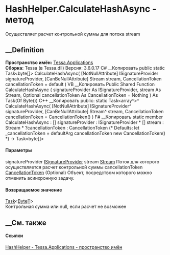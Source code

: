 # HashHelper.CalculateHashAsync - метод
Осуществляет расчет контрольной суммы для потока stream
##  __Definition
 **Пространство имён:** [Tessa.Applications](N_Tessa_Applications.htm)  
 **Сборка:** Tessa (в Tessa.dll) Версия: 3.6.0.17
C# __Копировать
     public static Task<byte[]> CalculateHashAsync(
    	[NotNullAttribute] ISignatureProvider signatureProvider,
    	[CanBeNullAttribute] Stream stream,
    	CancellationToken cancellationToken = default
    )
VB __Копировать
     Public Shared Function CalculateHashAsync ( 
    	<NotNullAttribute> signatureProvider As ISignatureProvider,
    	<CanBeNullAttribute> stream As Stream,
    	Optional cancellationToken As CancellationToken = Nothing
    ) As Task(Of Byte())
C++ __Копировать
     public:
    static Task<array<unsigned char>^>^ CalculateHashAsync(
    	[NotNullAttribute] ISignatureProvider^ signatureProvider, 
    	[CanBeNullAttribute] Stream^ stream, 
    	CancellationToken cancellationToken = CancellationToken()
    )
F# __Копировать
     static member CalculateHashAsync : 
            [<NotNullAttribute>] signatureProvider : ISignatureProvider * 
            [<CanBeNullAttribute>] stream : Stream * 
            ?cancellationToken : CancellationToken 
    (* Defaults:
            let _cancellationToken = defaultArg cancellationToken new CancellationToken()
    *)
    -> Task<byte[]> 
#### Параметры
signatureProvider
[ISignatureProvider](T_Tessa_Platform_ISignatureProvider.htm)
stream [Stream](https://learn.microsoft.com/dotnet/api/system.io.stream)
     Поток для которого осуществляется расчет контрольной суммы 
cancellationToken
[CancellationToken](https://learn.microsoft.com/dotnet/api/system.threading.cancellationtoken)
(Optional)
    Объект, посредством которого можно отменить асинхронную задачу.
#### Возвращаемое значение
[Task](https://learn.microsoft.com/dotnet/api/system.threading.tasks.task-1)<[Byte](https://learn.microsoft.com/dotnet/api/system.byte)[]>  
Контрольная сумма или null, если расчет не возможен
## __См. также
#### Ссылки
[HashHelper - ](T_Tessa_Applications_HashHelper.htm)
[Tessa.Applications - пространство имён](N_Tessa_Applications.htm)
